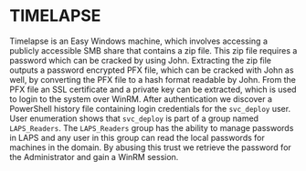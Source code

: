 # TIMELAPSE

Timelapse is an Easy Windows machine, which involves accessing a publicly accessible SMB share that contains a zip file. This zip file requires a password which can be cracked by using John. Extracting the zip file outputs a password encrypted PFX file, which can be cracked with John as well, by converting the PFX file to a hash format readable by John. From the PFX file an SSL certificate and a private key can be extracted, which is used to login to the system over WinRM. After authentication we discover a PowerShell history file containing login credentials for the `svc_deploy` user. User enumeration shows that `svc_deploy` is part of a group named `LAPS_Readers`. The `LAPS_Readers` group has the ability to manage passwords in LAPS and any user in this group can read the local passwords for machines in the domain. By abusing this trust we retrieve the password for the Administrator and gain a WinRM session.

